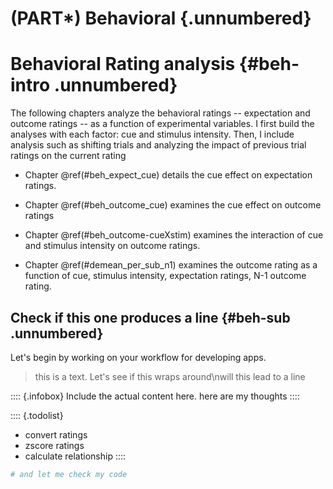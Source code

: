 # (PART\*) Behavioral {.unnumbered}

# Behavioral Rating analysis {#beh-intro .unnumbered}

The following chapters analyze the behavioral ratings -- expectation and outcome ratings -- as a function of experimental variables. I first build the analyses with each factor: cue and stimulus intensity. Then, I include analysis such as shifting trials and analyzing the impact of previous trial ratings on the current rating

-   Chapter \@ref(#beh_expect_cue) details the cue effect on expectation ratings. 

-   Chapter \@ref(#beh_outcome_cue) examines the cue effect on outcome ratings

-   Chapter \@ref(#beh_outcome-cueXstim) examines the interaction of cue and stimulus intensity on outcome ratings. 

-  Chapter \@ref(#demean_per_sub_n1) examines the outcome rating as a function of cue, stimulus intensity, expectation ratings, N-1 outcome rating.



## Check if this one produces a line {#beh-sub .unnumbered}

Let's begin by working on your workflow for developing apps.

> this is a text. Let's see if this wraps around\nwill this lead to a line
 
:::: {.infobox}
Include the actual content here. here are my thoughts
::::


:::: {.todolist}
- convert ratings
- zscore ratings
- calculate relationship
::::


```r
# and let me check my code
```


